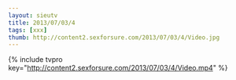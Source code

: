 ```yaml
--- 
layout: sieutv
title: 2013/07/03/4
tags: [xxx]
thumb: http://content2.sexforsure.com/2013/07/03/4/Video.jpg
---
```

{% include tvpro key="http://content2.sexforsure.com/2013/07/03/4/Video.mp4" %} 
